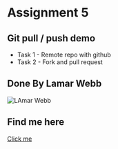 # Assignment 5
## Git pull / push demo

- Task 1 - Remote repo with github
- Task 2 - Fork and pull request

## Done By Lamar Webb
![LAmar Webb](https://avatars.githubusercontent.com/u/121312809?v=4)

## Find me here 
[Click me](https://github.com/lamar-webb/)